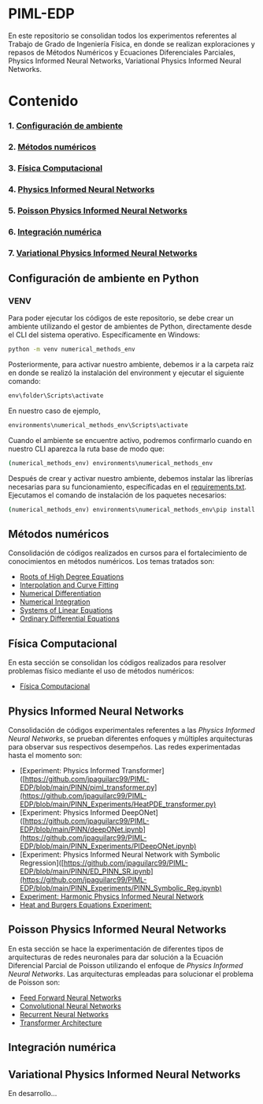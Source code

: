 # PIML-EDP
En este repositorio se consolidan todos los experimentos referentes al Trabajo de Grado de Ingeniería Física, en donde se realizan exploraciones y repasos de Métodos Numéricos y Ecuaciones Diferenciales Parciales, Physics Informed Neural Networks, Variational Physics Informed Neural Networks.

# Contenido
### 1. [Configuración de ambiente](https://github.com/jpaguilarc99/PIML-EDP/tree/main#configuraci%C3%B3n-de-ambiente-en-python)
### 2. [Métodos numéricos](https://github.com/jpaguilarc99/PIML-EDP/tree/main#m%C3%A9todos-num%C3%A9ricos)
### 3. [Física Computacional](https://github.com/jpaguilarc99/PIML-EDP/tree/main#f%C3%ADsica-computacional)
### 4. [Physics Informed Neural Networks](https://github.com/jpaguilarc99/PIML-EDP/tree/main#physics-informed-neural-networks)
### 5. [Poisson Physics Informed Neural Networks](https://github.com/jpaguilarc99/PIML-EDP/tree/main/PoissonPINNs)
### 6. [Integración numérica](https://github.com/jpaguilarc99/PIML-EDP/tree/main/Numerical_Integration)
### 7. [Variational Physics Informed Neural Networks](https://github.com/jpaguilarc99/PIML-EDP/tree/main#variational-informed-neural-networks)

## Configuración de ambiente en Python

### VENV

Para poder ejecutar los códigos de este repositorio, se debe crear un ambiente utilizando el gestor de ambientes de Python, directamente desde el CLI del sistema operativo. Específicamente en Windows:

```cmd
python -m venv numerical_methods_env
```

Posteriormente, para activar nuestro ambiente, debemos ir a la carpeta raíz en donde se realizó la instalación del environment y ejecutar el siguiente comando:

```cmd
env\folder\Scripts\activate
```

En nuestro caso de ejemplo,

```cmd
environments\numerical_methods_env\Scripts\activate
```

Cuando el ambiente se encuentre activo, podremos confirmarlo cuando en nuestro CLI aparezca la ruta base de modo que:

```cmd
(numerical_methods_env) environments\numerical_methods_env
```
Después de crear y activar nuestro ambiente, debemos instalar las librerías necesarias para su funcionamiento, específicadas en el [requirements.txt](https://github.com/jpaguilarc99/PIML-EDP/blob/main/requirements.txt). Ejecutamos el comando de instalación de los paquetes necesarios:

```cmd
(numerical_methods_env) environments\numerical_methods_env\pip install -r requirements.txt
```

## Métodos numéricos
Consolidación de códigos realizados en cursos para el fortalecimiento de conocimientos en métodos numéricos. Los temas tratados son: 

- [Roots of High Degree Equations](https://github.com/jpaguilarc99/PIML-EDP/blob/main/numerical-methods/roots_of_high_degree_equations.ipynb)
- [Interpolation and Curve Fitting](https://github.com/jpaguilarc99/PIML-EDP/blob/main/numerical-methods/interpolation_and_curve_fitting.ipynb)
- [Numerical Differentiation](https://github.com/jpaguilarc99/PIML-EDP/blob/main/numerical-methods/numerical_differentiation.ipynb)
- [Numerical Integration](https://github.com/jpaguilarc99/PIML-EDP/blob/main/numerical-methods/numerical_integration.ipynb)
- [Systems of Linear Equations](https://github.com/jpaguilarc99/PIML-EDP/blob/main/numerical-methods/systems_of_linear_equations.ipynb)
- [Ordinary Differential Equations](https://github.com/jpaguilarc99/PIML-EDP/blob/main/numerical-methods/ordinary_differential_equations.ipynb)

## Física Computacional

En esta sección se consolidan los códigos realizados para resolver problemas físico mediante el uso de métodos numéricos:

- [Física Computacional](https://github.com/jpaguilarc99/PIML-EDP/tree/main/computational_physics)

## Physics Informed Neural Networks

Consolidación de códigos experimentales referentes a las *Physics Informed Neural Networks*, se prueban diferentes enfoques y múltiples arquitecturas para observar sus respectivos desempeños. Las redes experimentadas hasta el momento son:

- [Experiment: Physics Informed Transformer]([https://github.com/jpaguilarc99/PIML-EDP/blob/main/PINN/piml_transformer.py](https://github.com/jpaguilarc99/PIML-EDP/blob/main/PINN_Experiments/HeatPDE_transformer.py)
- [Experiment: Physics Informed DeepONet]([https://github.com/jpaguilarc99/PIML-EDP/blob/main/PINN/deepONet.ipynb](https://github.com/jpaguilarc99/PIML-EDP/blob/main/PINN_Experiments/PIDeepONet.ipynb)
- [Experiment: Physics Informed Neural Network with Symbolic Regression]([https://github.com/jpaguilarc99/PIML-EDP/blob/main/PINN/ED_PINN_SR.ipynb](https://github.com/jpaguilarc99/PIML-EDP/blob/main/PINN_Experiments/PINN_Symbolic_Reg.ipynb)
- [Experiment: Harmonic Physics Informed Neural Network](https://github.com/jpaguilarc99/PIML-EDP/blob/main/PINN_Experiments/Harmonic_PINN.ipynb)
- [Heat and Burgers Equations Experiment:](https://github.com/jpaguilarc99/PIML-EDP/tree/main/PINN_Experiments/PINN_FDM)

## Poisson Physics Informed Neural Networks

En esta sección se hace la experimentación de diferentes tipos de arquitecturas de redes neuronales para dar solución a la Ecuación Diferencial Parcial de Poisson utilizando el enfoque de *Physics Informed Neural Networks*. Las arquitecturas empleadas para solucionar el problema de Poisson son:

- [Feed Forward Neural Networks](https://github.com/jpaguilarc99/PIML-EDP/blob/main/PoissonPINNs/Poisson1D_NNvsPINN/Poisson1D_PINN.ipynb)
- [Convolutional Neural Networks](https://github.com/jpaguilarc99/PIML-EDP/blob/main/PoissonPINNs/Poisson1D_CNNvsPICNN/PoissonCNN1D.ipynb)
- [Recurrent Neural Networks](https://github.com/jpaguilarc99/PIML-EDP/blob/main/PoissonPINNs/Poisson1D_RNNvsPIRNN/Poisson1D_RNN.ipynb)
- [Transformer Architecture](https://github.com/jpaguilarc99/PIML-EDP/blob/main/PoissonPINNs/Poisson1D_TransformervsPITN/PoissonTransformer1D.ipynb)

## Integración numérica



## Variational Physics Informed Neural Networks

En desarrollo...

